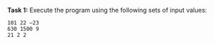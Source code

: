 **Task 1:** Execute the program using the following sets of input values:

```
101 22 –23
630 1500 9
21 2 2
```
